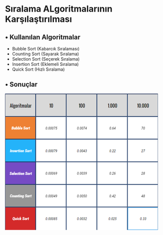 # Sıralama ALgoritmalarının Karşılaştırılması

## • Kullanılan Algoritmalar
* Bubble Sort (Kabarcık Sıralaması)
* Counting Sort (Sayarak Sıralama)
* Selection Sort (Seçerek Sıralama)
* Insertion Sort (Eklemeli Sıralama)
* Quick Sort (Hızlı Sıralama)


## • Sonuçlar
<p align="center">
  <img src="https://github.com/metncelik/siralama-algoritmalari-karsilastirma/blob/main/Screenshots/tablo.bmp">
</p>

